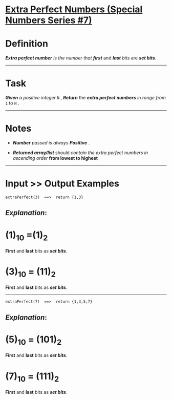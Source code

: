 # [Extra Perfect Numbers (Special Numbers Series  #7)](https://www.codewars.com/kata/extra-perfect-numbers-special-numbers-series-number-7 "https://www.codewars.com/kata/5a662a02e626c54e87000123")

# Definition

**_Extra perfect number_** *is the number that* **_first_** and **_last_** *bits* are **_set bits_**.

____

# Task

**_Given_**  *a positive integer*   `N` ,  **_Return_** the **_extra perfect numbers_** *in range from*  `1`  to  `N` .
____

# Notes 


* **_Number_** *passed is always*  **_Positive_** .

* **_Returned array/list_** should *contain the extra perfect numbers in ascending order*  **from lowest to highest**
___

# Input >> Output Examples

```
extraPerfect(3)  ==>  return {1,3}
```
## **_Explanation_**:

# (1)<sub>10</sub> =(1)<sub>2</sub>

**First** and **last** bits as **_set bits_**.

# (3)<sub>10</sub> = (11)<sub>2</sub>

**First** and **last** bits as **_set bits_**.
___

```
extraPerfect(7)  ==>  return {1,3,5,7}
```

## **_Explanation_**:

# (5)<sub>10</sub> = (101)<sub>2</sub>

**First** and **last** bits as **_set bits_**.

# (7)<sub>10</sub> = (111)<sub>2</sub>

**First** and **last** bits as **_set bits_**.